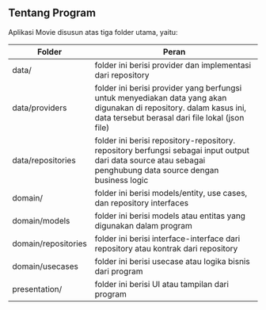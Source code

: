 ## Tentang Program

Aplikasi Movie disusun atas tiga folder utama, yaitu:

| Folder              | Peran                                                                                                                                                                  |
| ------------------- | ---------------------------------------------------------------------------------------------------------------------------------------------------------------------- |
| data/               | folder ini berisi provider dan implementasi dari repository                                                                                                            |
| data/providers      | folder ini berisi provider yang berfungsi untuk menyediakan data yang akan digunakan di repository. dalam kasus ini, data tersebut berasal dari file lokal (json file) |
| data/repositories   | folder ini berisi repository-repository. repository berfungsi sebagai input output dari data source atau sebagai penghubung data source dengan business logic          |
| domain/             | folder ini berisi models/entity, use cases, dan repository interfaces                                                                                                  |
| domain/models       | folder ini berisi models atau entitas yang digunakan dalam program                                                                                                     |
| domain/repositories | folder ini berisi interface-interface dari repository atau kontrak dari repository                                                                                     |
| domain/usecases     | folder ini berisi usecase atau logika bisnis dari program                                                                                                              |
| presentation/       | folder ini berisi UI atau tampilan dari program                                                                                                                        |
